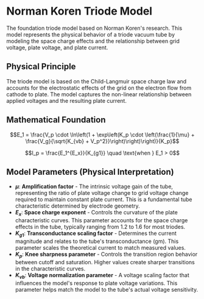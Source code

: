 # Norman Koren Triode Model

The foundation triode model based on Norman Koren's research. This model represents the physical behavior of a triode vacuum tube by modeling the space charge effects and the relationship between grid voltage, plate voltage, and plate current.

## Physical Principle

The triode model is based on the Child-Langmuir space charge law and accounts for the electrostatic effects of the grid on the electron flow from cathode to plate. The model captures the non-linear relationship between applied voltages and the resulting plate current.

## Mathematical Foundation

$$E_1 = \frac{V_p \cdot \ln\left(1 + \exp\left(K_p \cdot \left(\frac{1}{\mu} + \frac{V_g}{\sqrt{K_{vb} + V_p^2}}\right)\right)\right)}{K_p}$$

$$I_p = \frac{E_1^{E_x}}{K_{g1}} \quad \text{when } E_1 > 0$$

## Model Parameters (Physical Interpretation)

- **$\mu$**: **Amplification factor** - The intrinsic voltage gain of the tube, representing the ratio of plate voltage change to grid voltage change required to maintain constant plate current. This is a fundamental tube characteristic determined by electrode geometry.
- **$E_x$**: **Space charge exponent** - Controls the curvature of the plate characteristic curves. This parameter accounts for the space charge effects in the tube, typically ranging from 1.2 to 1.6 for most triodes.
- **$K_{g1}$**: **Transconductance scaling factor** - Determines the current magnitude and relates to the tube's transconductance (gm). This parameter scales the theoretical current to match measured values.
- **$K_p$**: **Knee sharpness parameter** - Controls the transition region behavior between cutoff and saturation. Higher values create sharper transitions in the characteristic curves.
- **$K_{vb}$**: **Voltage normalization parameter** - A voltage scaling factor that influences the model's response to plate voltage variations. This parameter helps match the model to the tube's actual voltage sensitivity.